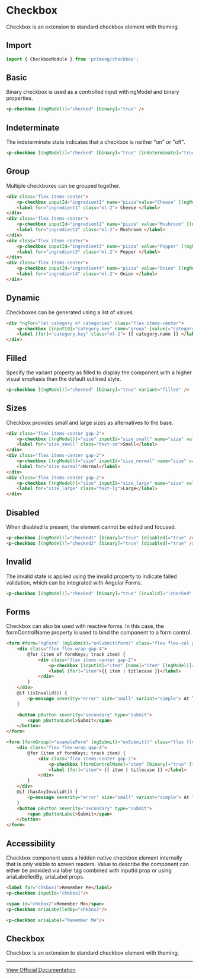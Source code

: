 # Checkbox

Checkbox is an extension to standard checkbox element with theming.

## Import

```typescript
import { CheckboxModule } from 'primeng/checkbox';
```

## Basic

Binary checkbox is used as a controlled input with ngModel and binary properties.

```html
<p-checkbox [(ngModel)]="checked" [binary]="true" />
```

## Indeterminate

The indeterminate state indicates that a checkbox is neither "on" or "off".

```html
<p-checkbox [(ngModel)]="checked" [binary]="true" [indeterminate]="true" />
```

## Group

Multiple checkboxes can be grouped together.

```html
<div class="flex items-center">
    <p-checkbox inputId="ingredient1" name="pizza"value="Cheese" [(ngModel)]="pizza" />
    <label for="ingredient1" class="ml-2"> Cheese </label>
</div>
<div class="flex items-center">
    <p-checkbox inputId="ingredient2" name="pizza" value="Mushroom" [(ngModel)]="pizza" />
    <label for="ingredient2" class="ml-2"> Mushroom </label>
</div>
<div class="flex items-center">
    <p-checkbox inputId="ingredient3" name="pizza" value="Pepper" [(ngModel)]="pizza" />
    <label for="ingredient3" class="ml-2"> Pepper </label>
</div>
<div class="flex items-center">
    <p-checkbox inputId="ingredient4" name="pizza" value="Onion" [(ngModel)]="pizza" />
    <label for="ingredient4" class="ml-2"> Onion </label>
</div>
```

## Dynamic

Checkboxes can be generated using a list of values.

```html
<div *ngFor="let category of categories" class="flex items-center">
    <p-checkbox [inputId]="category.key" name="group" [value]="category" [(ngModel)]="selectedCategories" />
    <label [for]="category.key" class="ml-2"> {{ category.name }} </label>
</div>
```

## Filled

Specify the variant property as filled to display the component with a higher visual emphasis than the default outlined style.

```html
<p-checkbox [(ngModel)]="checked" [binary]="true" variant="filled" />
```

## Sizes

Checkbox provides small and large sizes as alternatives to the base.

```html
<div class="flex items-center gap-2">
    <p-checkbox [(ngModel)]="size" inputId="size_small" name="size" value="Small" size="small" />
    <label for="size_small" class="text-sm">Small</label>
</div>
<div class="flex items-center gap-2">
    <p-checkbox [(ngModel)]="size" inputId="size_normal" name="size" value="Normal" />
    <label for="size_normal">Normal</label>
</div>
<div class="flex items-center gap-2">
    <p-checkbox [(ngModel)]="size" inputId="size_large" name="size" value="Large" size="large" />
    <label for="size_large" class="text-lg">Large</label>
</div>
```

## Disabled

When disabled is present, the element cannot be edited and focused.

```html
<p-checkbox [(ngModel)]="checked1" [binary]="true" [disabled]="true" />
<p-checkbox [(ngModel)]="checked2" [binary]="true" [disabled]="true" />
```

## Invalid

The invalid state is applied using the ⁠invalid property to indicate failed validation, which can be integrated with Angular Forms.

```html
<p-checkbox [(ngModel)]="checked" [binary]="true" [invalid]="!checked" />
```

## Forms

Checkbox can also be used with reactive forms. In this case, the formControlName property is used to bind the component to a form control.

```html
<form #form="ngForm" (ngSubmit)="onSubmit(form)" class="flex flex-col gap-4">
    <div class="flex flex-wrap gap-4">
        @for (item of formKeys; track item) {
            <div class="flex items-center gap-2">
                <p-checkbox [inputId]="item" [name]="item" [(ngModel)]="formModel[item]" [binary]="true" [invalid]="isInvalid()"></p-checkbox>
                <label [for]="item">{{ item | titlecase }}</label>
            </div>
        }
    </div>
    @if (isInvalid()) {
        <p-message severity="error" size="small" variant="simple"> At least one ingredient must be selected. </p-message>
    }

    <button pButton severity="secondary" type="submit">
        <span pButtonLabel>Submit</span>
    </button>
</form>
```

```html
<form [formGroup]="exampleForm" (ngSubmit)="onSubmit()" class="flex flex-col gap-4">
    <div class="flex flex-wrap gap-4">
        @for (item of formKeys; track item) {
            <div class="flex items-center gap-2">
                <p-checkbox [formControlName]="item" [binary]="true" [inputId]="item" [invalid]="isInvalid(item)" />
                <label [for]="item"> {{ item | titlecase }} </label>
            </div>
        }
    </div>
    @if (hasAnyInvalid()) {
        <p-message severity="error" size="small" variant="simple"> At least one ingredient must be selected. </p-message>
    }
    <button pButton severity="secondary" type="submit">
        <span pButtonLabel>Submit</span>
    </button>
</form>
```

## Accessibility

Checkbox component uses a hidden native checkbox element internally that is only visible to screen readers. Value to describe the component can either be provided via label tag combined with inputId prop or using ariaLabelledBy, ariaLabel props.

```html
<label for="chkbox1">Remember Me</label>
<p-checkbox inputId="chkbox1"/>

<span id="chkbox2">Remember Me</span>
<p-checkbox ariaLabelledBy="chkbox2"/>

<p-checkbox ariaLabel="Remember Me"/>
```

## Checkbox

Checkbox is an extension to standard checkbox element with theming.

---

[View Official Documentation](https://primeng.org/checkbox)
